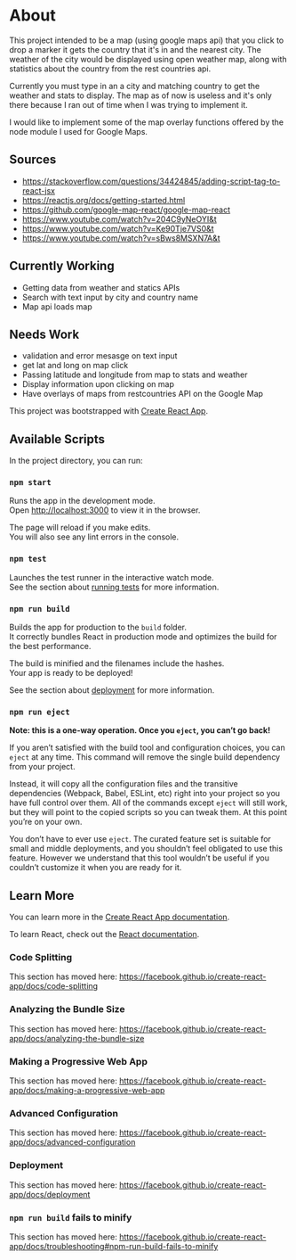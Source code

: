 # About
This project intended to be a map (using google maps api) that you click to drop a marker it gets the country 
that it's in and the nearest city. The weather of the city would be displayed using open weather map, along with 
statistics about the country from the rest countries api.

Currently you must type in an a city and matching country to get the weather and stats to display.
The map as of now is useless and it's only there because I ran out of time when I was trying to implement it.

I would like to implement some of the map overlay functions offered by the node module I used for Google Maps.

## Sources
- https://stackoverflow.com/questions/34424845/adding-script-tag-to-react-jsx
- https://reactjs.org/docs/getting-started.html
- https://github.com/google-map-react/google-map-react
- https://www.youtube.com/watch?v=204C9yNeOYI&t
- https://www.youtube.com/watch?v=Ke90Tje7VS0&t
- https://www.youtube.com/watch?v=sBws8MSXN7A&t

## Currently Working
- Getting data from weather and statics APIs
- Search with text input by city and country name
- Map api loads map

## Needs Work
- validation and error mesasge on text input
- get lat and long on map click
- Passing latitude and longitude from map to stats and weather
- Display information upon clicking on map
- Have overlays of maps from restcountries API on the Google Map


This project was bootstrapped with [Create React App](https://github.com/facebook/create-react-app).

## Available Scripts

In the project directory, you can run:

### `npm start`

Runs the app in the development mode.<br>
Open [http://localhost:3000](http://localhost:3000) to view it in the browser.

The page will reload if you make edits.<br>
You will also see any lint errors in the console.

### `npm test`

Launches the test runner in the interactive watch mode.<br>
See the section about [running tests](https://facebook.github.io/create-react-app/docs/running-tests) for more information.

### `npm run build`

Builds the app for production to the `build` folder.<br>
It correctly bundles React in production mode and optimizes the build for the best performance.

The build is minified and the filenames include the hashes.<br>
Your app is ready to be deployed!

See the section about [deployment](https://facebook.github.io/create-react-app/docs/deployment) for more information.

### `npm run eject`

**Note: this is a one-way operation. Once you `eject`, you can’t go back!**

If you aren’t satisfied with the build tool and configuration choices, you can `eject` at any time. This command will remove the single build dependency from your project.

Instead, it will copy all the configuration files and the transitive dependencies (Webpack, Babel, ESLint, etc) right into your project so you have full control over them. All of the commands except `eject` will still work, but they will point to the copied scripts so you can tweak them. At this point you’re on your own.

You don’t have to ever use `eject`. The curated feature set is suitable for small and middle deployments, and you shouldn’t feel obligated to use this feature. However we understand that this tool wouldn’t be useful if you couldn’t customize it when you are ready for it.

## Learn More

You can learn more in the [Create React App documentation](https://facebook.github.io/create-react-app/docs/getting-started).

To learn React, check out the [React documentation](https://reactjs.org/).

### Code Splitting

This section has moved here: https://facebook.github.io/create-react-app/docs/code-splitting

### Analyzing the Bundle Size

This section has moved here: https://facebook.github.io/create-react-app/docs/analyzing-the-bundle-size

### Making a Progressive Web App

This section has moved here: https://facebook.github.io/create-react-app/docs/making-a-progressive-web-app

### Advanced Configuration

This section has moved here: https://facebook.github.io/create-react-app/docs/advanced-configuration

### Deployment

This section has moved here: https://facebook.github.io/create-react-app/docs/deployment

### `npm run build` fails to minify

This section has moved here: https://facebook.github.io/create-react-app/docs/troubleshooting#npm-run-build-fails-to-minify

